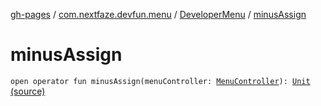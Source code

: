 [gh-pages](../../index.md) / [com.nextfaze.devfun.menu](../index.md) / [DeveloperMenu](index.md) / [minusAssign](./minus-assign.md)

# minusAssign

`open operator fun minusAssign(menuController: `[`MenuController`](../-menu-controller/index.md)`): `[`Unit`](https://kotlinlang.org/api/latest/jvm/stdlib/kotlin/-unit/index.html) [(source)](https://github.com/NextFaze/dev-fun/tree/master/devfun-menu/src/main/java/com/nextfaze/devfun/menu/DeveloperMenu.kt#L32)